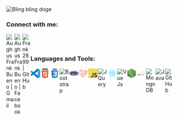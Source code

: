 
<!--
**frank2899/frank2899** is a ✨ _special_ ✨ repository because its `README.md` (this file) appears on your GitHub profile.

Here are some ideas to get you started:

- 🔭 I’m currently working on ...
- 🌱 I’m currently learning ...
- 👯 I’m looking to collaborate on ...
- 🤔 I’m looking for help with ...
- 💬 Ask me about ...
- 📫 How to reach me: ...
- 😄 Pronouns: ...
- ⚡ Fun fact: ...
-->
<img alt="Bling bling doge" src="https://static.wikia.nocookie.net/oidarcn/images/7/78/Pika.gif/revision/latest?cb=20160720220827g" />

<br/>

### Connect with me:

[<img align="left" alt="Aughus Frank Bueno | Gmail" width="22px" src="https://upload.wikimedia.org/wikipedia/commons/thumb/7/7e/Gmail_icon_%282020%29.svg/1024px-Gmail_icon_%282020%29.svg.png" />][gmail]
[<img align="left" alt="Aughus Frank Bueno | Facebook" width="22px" src="https://upload.wikimedia.org/wikipedia/commons/thumb/f/fb/Facebook_icon_2013.svg/640px-Facebook_icon_2013.svg.png" />][facebook]
[<img align="left" alt="Frank2899 | GitHub" width="22px" src="https://github.githubassets.com/images/modules/logos_page/Octocat.png" />][github]
<br />
<br />

### Languages and Tools:

[<img align="left" alt="Visual Studio Code" width="26px" src="https://raw.githubusercontent.com/github/explore/80688e429a7d4ef2fca1e82350fe8e3517d3494d/topics/visual-studio-code/visual-studio-code.png" />][#]
[<img align="left" alt="HTML5" width="26px" src="https://raw.githubusercontent.com/github/explore/80688e429a7d4ef2fca1e82350fe8e3517d3494d/topics/html/html.png" />][#]
[<img align="left" alt="CSS3" width="26px" src="https://raw.githubusercontent.com/github/explore/80688e429a7d4ef2fca1e82350fe8e3517d3494d/topics/css/css.png" />][#]
[<img align="left" alt="Bootstrap" width="26px" src="https://upload.wikimedia.org/wikipedia/commons/thumb/b/b2/Bootstrap_logo.svg/602px-Bootstrap_logo.svg.png" />][#]
[<img align="left" alt="PHP" width="26px" src="https://raw.githubusercontent.com/github/explore/80688e429a7d4ef2fca1e82350fe8e3517d3494d/topics/php/php.png" />][#]
[<img align="left" alt="Laravel" width="26px" src="https://raw.githubusercontent.com/github/explore/80688e429a7d4ef2fca1e82350fe8e3517d3494d/topics/laravel/laravel.png" />][#]
[<img align="left" alt="JavaScript" width="26px" src="https://raw.githubusercontent.com/github/explore/80688e429a7d4ef2fca1e82350fe8e3517d3494d/topics/javascript/javascript.png" />][#]
[<img align="left" alt="JQuery" width="26px" src="https://cdn.iconscout.com/icon/free/png-256/jquery-10-1175155.png" />][#]
[<img align="left" alt="React" width="26px" src="https://raw.githubusercontent.com/github/explore/80688e429a7d4ef2fca1e82350fe8e3517d3494d/topics/react/react.png" />][#]
[<img align="left" alt="Vue Js" width="26px" src="https://cdn.worldvectorlogo.com/logos/vue-9.svg" />][#]
[<img align="left" alt="Node.js" width="26px" src="https://raw.githubusercontent.com/github/explore/80688e429a7d4ef2fca1e82350fe8e3517d3494d/topics/nodejs/nodejs.png" />][#]
[<img align="left" alt="MySQL" width="26px" src="https://raw.githubusercontent.com/github/explore/80688e429a7d4ef2fca1e82350fe8e3517d3494d/topics/mysql/mysql.png" />][#]
[<img align="left" alt="MongoDB" width="26px" src="https://img.icons8.com/color/480/mongodb.png"/>][#]
[<img align="left" alt="Java" width="26px" src="https://cdn-icons-png.flaticon.com/512/226/226777.png"/>][#]
[<img align="left" alt="GitHub" width="26px" src="https://github.githubassets.com/images/modules/logos_page/Octocat.png" />][#]
<br/>

[github]: https://github.com/frank2899
[gmail]: mailto:aughusf089@gmail.com
[facebook]: https://https://facebook.com/aughus
[#]: #
